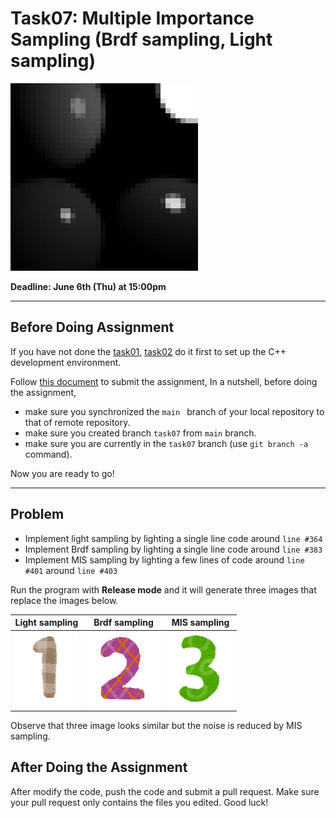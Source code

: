 # Task07: Multiple Importance Sampling (Brdf sampling, Light sampling)

![preview](preview.png)

**Deadline: June 6th (Thu) at 15:00pm**

----

## Before Doing Assignment

If you have not done the [task01](../task01), [task02](../task02) do it first to set up the C++ development environment.

Follow [this document](../doc/submit.md) to submit the assignment, In a nutshell, before doing the assignment,  
- make sure you synchronized the `main ` branch of your local repository  to that of remote repository.
- make sure you created branch `task07` from `main` branch.
- make sure you are currently in the `task07` branch (use `git branch -a` command).

Now you are ready to go!

---

## Problem

- Implement light sampling by lighting a single line code around `line #364`
- Implement Brdf sampling by lighting a single line code around `line #383`
- Implement MIS sampling by lighting a few lines of code around `line #401` around `line #403`

Run the program with **Release mode** and it will generate three images that replace the images below.   

| Light sampling              | Brdf sampling       | MIS sampling       |
| ----------------------- | ------------------------ | ------------------------ |
| ![light](out_light.png) | ![brdf](out_brdf.png) | ![mis](out_mis.png) |

Observe that three image looks similar but the noise is reduced by MIS sampling. 




## After Doing the Assignment

After modify the code, push the code and submit a pull request. Make sure your pull request only contains the files you edited. Good luck!
